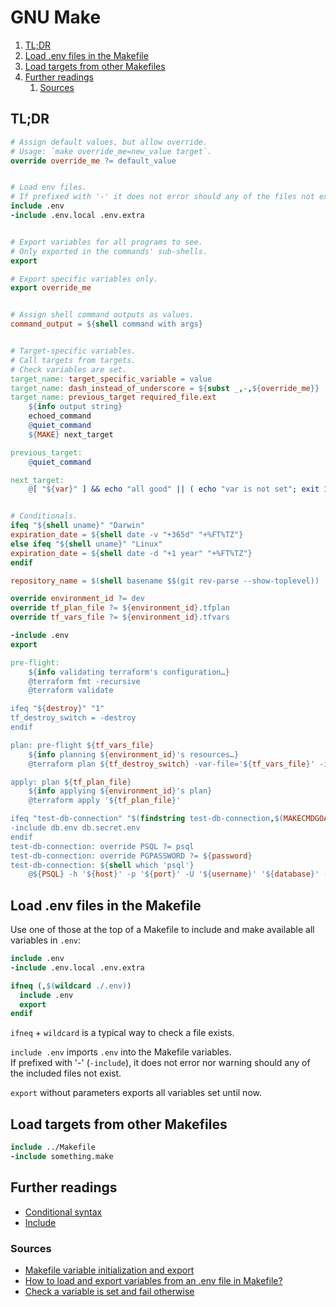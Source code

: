 # GNU Make

1. [TL;DR](#tldr)
1. [Load .env files in the Makefile](#load-env-files-in-the-makefile)
1. [Load targets from other Makefiles](#load-targets-from-other-makefiles)
1. [Further readings](#further-readings)
   1. [Sources](#sources)

## TL;DR

```makefile
# Assign default values, but allow override.
# Usage: `make override_me=new_value target`.
override override_me ?= default_value


# Load env files.
# If prefixed with '-' it does not error should any of the files not exist.
include .env
-include .env.local .env.extra


# Export variables for all programs to see.
# Only exported in the commands' sub-shells.
export

# Export specific variables only.
export override_me


# Assign shell command outputs as values.
command_output = ${shell command with args}


# Target-specific variables.
# Call targets from targets.
# Check variables are set.
target_name: target_specific_variable = value
target_name: dash_instead_of_underscore = ${subst _,-,${override_me}}
target_name: previous_target required_file.ext
    ${info output string}
    echoed_command
    @quiet_command
    ${MAKE} next_target

previous_target:
    @quiet_command

next_target:
    @[ "${var}" ] && echo "all good" || ( echo "var is not set"; exit 1 )


# Conditionals.
ifeq "${shell uname}" "Darwin"
expiration_date = ${shell date -v "+365d" "+%FT%TZ"}
else ifeq "${shell uname}" "Linux"
expiration_date = ${shell date -d "+1 year" "+%FT%TZ"}
endif
```

```makefile
repository_name = $(shell basename $$(git rev-parse --show-toplevel))

override environment_id ?= dev
override tf_plan_file ?= ${environment_id}.tfplan
override tf_vars_file ?= ${environment_id}.tfvars

-include .env
export

pre-flight:
    ${info validating terraform's configuration…}
    @terraform fmt -recursive
    @terraform validate

ifeq "${destroy}" "1"
tf_destroy_switch = -destroy
endif

plan: pre-flight ${tf_vars_file}
    ${info planning ${environment_id}'s resources…}
    @terraform plan ${tf_destroy_switch} -var-file='${tf_vars_file}' -input=false -out='${tf_plan_file}'

apply: plan ${tf_plan_file}
    ${info applying ${environment_id}'s plan}
    @terraform apply '${tf_plan_file}'

ifeq "test-db-connection" "$(findstring test-db-connection,$(MAKECMDGOALS))"
-include db.env db.secret.env
endif
test-db-connection: override PSQL ?= psql
test-db-connection: override PGPASSWORD ?= ${password}
test-db-connection: ${shell which 'psql'}
    @${PSQL} -h '${host}' -p '${port}' -U '${username}' '${database}' -c '\q'
```

## Load .env files in the Makefile

Use one of those at the top of a Makefile to include and make available all variables in `.env`:

```makefile
include .env
-include .env.local .env.extra
```

```makefile
ifneq (,$(wildcard ./.env))
  include .env
  export
endif
```

`ifneq` + `wildcard` is a typical way to check a file exists.

`include .env` imports `.env` into the Makefile variables.<br/>
If prefixed with '-' (`-include`), it does not error nor warning should any of the included files not exist.

`export` without parameters exports all variables set until now.

## Load targets from other Makefiles

```makefile
include ../Makefile
-include something.make
```

## Further readings

- [Conditional syntax]
- [Include]

### Sources

- [Makefile variable initialization and export]
- [How to load and export variables from an .env file in Makefile?]
- [Check a variable is set and fail otherwise]

<!--
  References
  -->

<!-- Upstream -->
[conditional syntax]: https://www.gnu.org/software/make/manual/html_node/Conditional-Syntax.html
[include]: https://www.gnu.org/software/make/manual/html_node/Include.html

<!-- Others -->
[Check a variable is set and fail otherwise]: https://stackoverflow.com/questions/38801796/how-to-conditionally-set-makefile-variable-to-something-if-it-is-empty#56193440
[how to load and export variables from an .env file in makefile?]: https://stackoverflow.com/questions/44628206/how-to-load-and-export-variables-from-an-env-file-in-makefile#70663753
[makefile variable initialization and export]: https://stackoverflow.com/questions/2838715/makefile-variable-initialization-and-export
